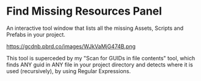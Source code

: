 # Find Missing Resources Panel
An interactive tool window that lists all the missing Assets, Scripts and Prefabs in your project.

https://gcdnb.pbrd.co/images/WJkVaMjG474B.png

This tool is superceded by my "Scan for GUIDs in file contents" tool, which finds ANY guid in ANY file in your project directory and detects where it is used (recursively), by using Regular Expressions.
